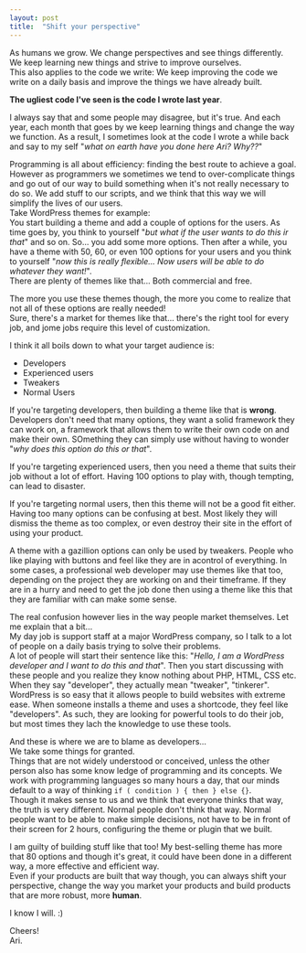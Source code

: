 ```yaml
---
layout: post
title:  "Shift your perspective"
---
```


As humans we grow. We change perspectives and see things differently.  
We keep learning new things and strive to improve ourselves.  
This also applies to the code we write: We keep improving the code we write on a daily basis and improve the things we have already built.

**The ugliest code I've seen is the code I wrote last year**.

I always say that and some people may disagree, but it's true. And each year, each month that goes by we keep learning things and change the way we function. As a result, I sometimes look at the code I wrote a while back and say to my self "*what on earth have you done here Ari? Why??*"  

Programming is all about efficiency: finding the best route to achieve a goal. However as programmers we sometimes we tend to over-complicate things and go out of our way to build something when it's not really necessary to do so. We add stuff to our scripts, and we think that this way we will simplify the lives of our users.  
Take WordPress themes for example:  
You start building a theme and add a couple of options for the users. As time goes by, you think to yourself "*but what if the user wants to do this ir that*" and so on. So... you add some more options. Then after a while, you have a theme with 50, 60, or even 100 options for your users and you think to yourself "*now this is really flexible... Now users will be able to do whatever they want!*".  
There are plenty of themes like that... Both commercial and free.  

The more you use these themes though, the more you come to realize that not all of these options are really needed!  
Sure, there's a market for themes like that... there's the right tool for every job, and jome jobs require this level of customization.

I think it all boils down to what your target audience is:

* Developers
* Experienced users
* Tweakers
* Normal Users

If you're targeting developers, then building a theme like that is **wrong**. Developers don't need that many options, they want a solid framework they can work on, a framework that allows them to write their own code on and make their own. SOmething they can simply use without having to wonder "*why does this option do this or that*".

If you're targeting experienced users, then you need a theme that suits their job without a lot of effort. Having 100 options to play with, though tempting, can lead to disaster.

If you're targeting normal users, then this theme will not be a good fit either. Having too many options can be confusing at best. Most likely they will dismiss the theme as too complex, or even destroy their site in the effort of using your product.

A theme with a gazillion options can only be used by tweakers. People who like playing with buttons and feel like they are in acontrol of everything. In some cases, a professional web developer may use themes like that too, depending on the project they are working on and their timeframe. If they are in a hurry and need to get the job done then using a theme like this that they are familiar with can make some sense.

The real confusion however lies in the way people market themselves. Let me explain that a bit...  
My day job is support staff at a major WordPress company, so I talk to a lot of people on a daily basis trying to solve their problems.  
A lot of people will start their sentence like this: "*Hello, I am a WordPress developer and I want to do this and that*". Then you start discussing with these people and you realize they know nothing about PHP, HTML, CSS etc. When they say "developer", they actually mean "tweaker", "tinkerer".  
WordPress is so easy that it allows people to build websites with extreme ease. When someone installs a theme and uses a shortcode, they feel like "developers". As such, they are looking for powerful tools to do their job, but most times they lach the knowledge to use these tools.

And these is where we are to blame as developers...  
We take some things for granted.  
Things that are not widely understood or conceived, unless the other person also has some know ledge of programming and its concepts. We work with programming languages so many hours a day, that our minds default to a way of thinking `if ( condition ) { then } else {}`.  
Though it makes sense to us and we think that everyone thinks that way, the truth is very different. Normal people don't think that way. Normal people want to be able to make simple decisions, not have to be in front of their screen for 2 hours, configuring the theme or plugin that we built.

I am guilty of building stuff like that too! My best-selling theme has more that 80 options and though it's great, it could have been done in a different way, a more effective and efficient way.  
Even if your products are built that way though, you can always shift your perspective, change the way you market your products and build products that are more robust, more **human**.

I know I will. :)

Cheers!  
Ari.
